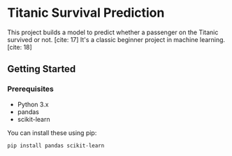 # Titanic Survival Prediction

This project builds a model to predict whether a passenger on the Titanic survived or not. [cite: 17] It's a classic beginner project in machine learning. [cite: 18]

## Getting Started

### Prerequisites

* Python 3.x
* pandas
* scikit-learn

You can install these using pip:

```bash
pip install pandas scikit-learn
